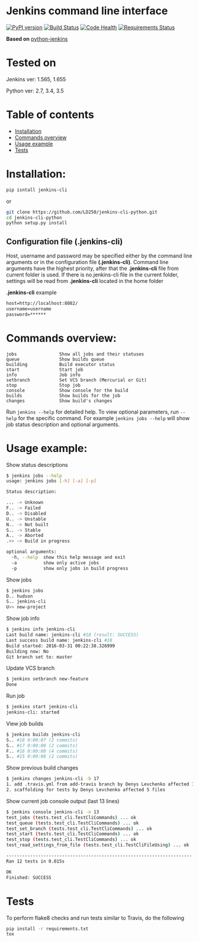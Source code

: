 # Jenkins command line interface
[![PyPI version](https://badge.fury.io/py/jenkins-cli.svg)](https://badge.fury.io/py/jenkins-cli)
[![Build Status](https://travis-ci.org/LD250/jenkins-cli-python.svg?branch=master)](https://travis-ci.org/LD250/jenkins-cli-python)
[![Code Health](https://landscape.io/github/LD250/jenkins-cli-python/master/landscape.svg?style=flat)](https://landscape.io/github/LD250/jenkins-cli-python/master)
[![Requirements Status](https://requires.io/github/LD250/jenkins-cli-python/requirements.svg?branch=master)](https://requires.io/github/LD250/jenkins-cli-python/requirements/?branch=master)

**Based on**
[python-jenkins](https://github.com/openstack/python-jenkins)

# Tested on
Jenkins ver: 1.565, 1.655

Python ver: 2.7, 3.4, 3.5

# Table of contents
 * [Installation](#installation)
 * [Commands overview](#commands-overview)
 * [Usage example](#usage-example)
 * [Tests](#tests)

# Installation:

```bash
pip isntall jenkins-cli
```

or
 
```bash
git clone https://github.com/LD250/jenkins-cli-python.git
cd jenkins-cli-python
python setup.py install
```

## Configuration file (.jenkins-cli)

Host, username and password may be specified either by the command line arguments or in the configuration file **(.jenkins-cli)**. Command line arguments have the highest priority, after that the **.jenkins-cli** file from current folder is used. If there is no.jenkins-cli file in the current folder, settings will be read from **.jenkins-cli** located in the home folder

**.jenkins-cli** example
```txt
host=http://localhost:8082/
username=username
password=******
```

# Commands overview:
    jobs                Show all jobs and their statuses
    queue               Show builds queue
    building            Build executor status
    start               Start job
    info                Job info
    setbranch           Set VCS branch (Mercurial or Git)
    stop                Stop job
    console             Show console for the build
    builds             	Show builds for the job
    changes            	Show build's changes
Run `jenkins --help` for detailed help. To view optional parameters, run `--help` for the specific command. For example `jenkins jobs --help` will show job status description and optional arguments.


# Usage example:

Show status descriptions
```bash
$ jenkins jobs --help
usage: jenkins jobs [-h] [-a] [-p]

Status description:

... -> Unknown
F.. -> Failed
D.. -> Disabled
U.. -> Unstable
N.. -> Not built
S.. -> Stable
A.. -> Aborted
.>> -> Build in progress

optional arguments:
  -h, --help  show this help message and exit
  -a          show only active jobs
  -p          show only jobs in build progress
```
Show jobs
```bash
$ jenkins jobs
D.. hudson
S.. jenkins-cli
U>> new-project
```
Show job info
```bash
$ jenkins info jenkins-cli
Last build name: jenkins-cli #18 (result: SUCCESS)
Last success build name: jenkins-cli #18
Build started: 2016-03-31 00:22:38.326999
Building now: No
Git branch set to: master
```
Update VCS branch
```bash
$ jenkins setbranch new-feature
Done
```
Run job
```bash
$ jenkins start jenkins-cli
jenkins-cli: started
```
View job builds
```bash
$ jenkins builds jenkins-cli
S.. #18 0:00:07 (2 commits)
S.. #17 0:00:08 (2 commits)
F.. #16 0:00:00 (4 commits)
S.. #15 0:00:08 (2 commits)
```
Show previous build changes
```bash
$ jenkins changes jenkins-cli -b 17
1. add .travis.yml from add-travis branch by Denys Levchenko affected 1 files 
2. scaffolding for tests by Denys Levchenko affected 5 files 
```
Show current job console output (last 13 lines)
```bash
$ jenkins console jenkins-cli -n 13
test_jobs (tests.test_cli.TestCliCommands) ... ok
test_queue (tests.test_cli.TestCliCommands) ... ok
test_set_branch (tests.test_cli.TestCliCommands) ... ok
test_start (tests.test_cli.TestCliCommands) ... ok
test_stop (tests.test_cli.TestCliCommands) ... ok
test_read_settings_from_file (tests.test_cli.TestCliFileUsing) ... ok

----------------------------------------------------------------------
Ran 12 tests in 0.015s

OK
Finished: SUCCESS
```

# Tests

To perform flake8 checks and run tests similar to Travis, do the following

```bash
pip install -r requirements.txt
tox 
```


